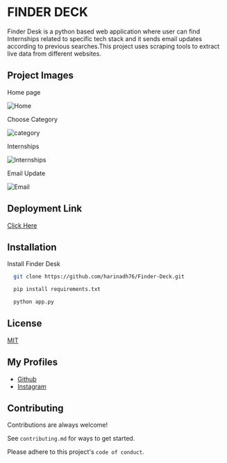 
# FINDER DECK

Finder Desk is a python based web application where user can find Internships related to specific tech stack and it sends email
updates according to previous searches.This project uses scraping tools to extract live data from different websites.


## Project Images

Home page

![Home](https://github.com/harinadh76/Finder-Deck/assets/92932442/1d8ff717-1704-4ae0-bfbc-8db140ff2ffa)

Choose Category

![category](https://github.com/harinadh76/Finder-Deck/assets/92932442/2b7a391c-cff7-4f67-8610-24ff006ae2de)

Internships 

![Internships](https://github.com/harinadh76/Finder-Deck/assets/92932442/526cb929-be27-4948-9daf-212cc1a153ed)

Email Update

![Email](https://github.com/harinadh76/Finder-Deck/assets/92932442/8c27cfdf-93cc-4e29-9ec4-91f6df58714e)




## Deployment Link

[Click Here](https://finder-desk.onrender.com/)






## Installation

Install Finder Desk

```bash
  git clone https://github.com/harinadh76/Finder-Deck.git
```
```bash
  pip install requirements.txt
```
```bash
  python app.py
```
    
## License

[MIT](https://choosealicense.com/licenses/mit/)


## My Profiles

- [Github](https://www.github.com/harinadh76)
- [Instagram](https://www.instagram.com/_hypertext.assassins/)


## Contributing

Contributions are always welcome!

See `contributing.md` for ways to get started.

Please adhere to this project's `code of conduct`.

